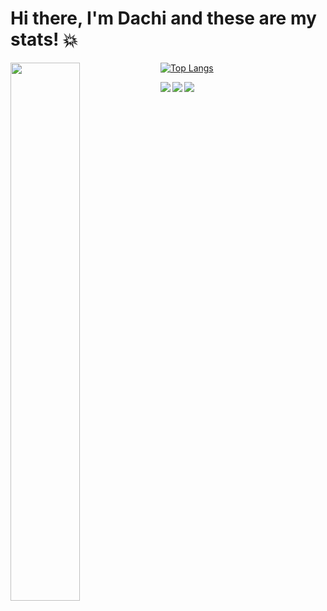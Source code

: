 # Hi there, I'm Dachi and these are my stats! 💥
[![Top Langs](https://github-readme-stats.vercel.app/api/top-langs/?username=anuraghazra)](https://github.com/anuraghazra/github-readme-stats)
<img align="left" width="47%" src="https://github-readme-stats.vercel.app/api?username=outxrs&show_icons=true&theme=radical"/>

<img align="left" src="https://img.shields.io/badge/Udemy-A435F0?style=for-the-badge&logo=Udemy&logoColor=white"/>
<img align="left" src="https://img.shields.io/badge/css3-%231572B6.svg?style=for-the-badge&logo=css3&logoColor=white"/>
<img src="https://img.shields.io/badge/javascript-%23323330.svg?style=for-the-badge&logo=javascript&logoColor=%23F7DF1E"/>


